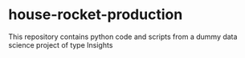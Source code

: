 # house-rocket-production
This repository contains python code and scripts from a dummy data science project of type Insights
